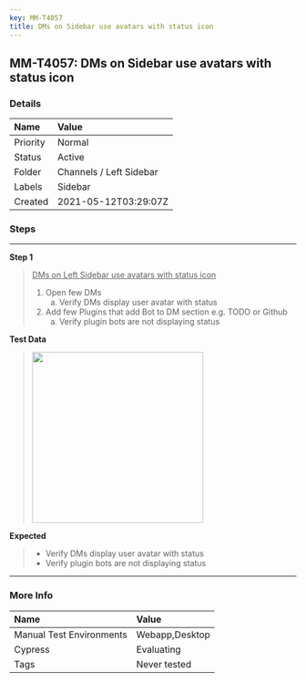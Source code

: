 ```yaml
---
key: MM-T4057
title: DMs on Sidebar use avatars with status icon
---
```


## MM-T4057: DMs on Sidebar use avatars with status icon

### Details

| Name     | Value                   |
| :------- | :---------------------- |
| Priority | Normal                  |
| Status   | Active                  |
| Folder   | Channels / Left Sidebar |
| Labels   | Sidebar                 |
| Created  | 2021-05-12T03:29:07Z    |

### Steps

<hr/>

**Step 1**

> <article><u>DMs on Left Sidebar use avatars with status icon<br /></u><ol><li>Open few DMs<ol style="list-style-type:lower-alpha"><li>Verify DMs display user avatar with status</li></ol></li><li>Add few Plugins that add Bot to DM section e.g. TODO or Github<ol style="list-style-type:lower-alpha"><li>Verify plugin bots are not displaying status</li></ol></li></ol></article>

**Test Data**

> <article><img src="https://smartbear-tm4j-prod-us-west-2-attachment-rich-text.s3.us-west-2.amazonaws.com/embedded-f3277290f945470c4add5d21ef3dc7ca7b74388fc7152bfb6b99ae58c66a95a8-1620789938414-Screen+Shot+2021-05-11+at+11.24.54+PM.png" style="width:300px" class="fr-fil fr-dib" /><br /></article>

**Expected**

> <article><ul><li>Verify DMs display user avatar with status</li><li>Verify plugin bots are not displaying status</li></ul></article>

<hr/>

### More Info

| Name                     | Value          |
| :----------------------- | :------------- |
| Manual Test Environments | Webapp,Desktop |
| Cypress                  | Evaluating     |
| Tags                     | Never tested   |
